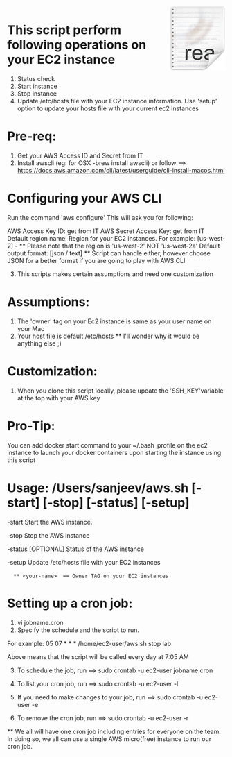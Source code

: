 <img src="/images/readme.png" align="right" />

# This script perform following operations on your EC2 instance
1) Status check
2) Start instance
3) Stop instance
4) Update /etc/hosts file with your EC2 instance information. Use 'setup' option to update your hosts file with your current ec2 instances

# Pre-req:

1) Get your AWS Access ID and Secret from IT
2) Install awscli (eg: for OSX -brew install awscli) or follow ==> https://docs.aws.amazon.com/cli/latest/userguide/cli-install-macos.html

  # Configuring your AWS CLI
  Run the command 'aws configure'
  This will ask you for following:
  
AWS Access Key ID: get from IT 
AWS Secret Access Key: get from IT
Default region name: Region for your EC2 instances. For example:  [us-west-2] - ** Please note that the region is 'us-west-2' NOT 'us-west-2a'
Default output format:  [json / text] ** Script can handle either, however choose JSON for a better format if you are going to play with AWS CLI

3) This scripts makes certain assumptions and need one customization

# Assumptions: 
1) The 'owner' tag on your Ec2 instance is same as your user name on your Mac
2) Your host file is default /etc/hosts ** I'll wonder why it would be anything else ;)

# Customization:
1) When you clone this script locally, please update the 'SSH_KEY'variable at the top with your AWS key

# Pro-Tip: 

You can add docker start command to your ~/.bash_profile on the ec2 instance to launch your docker containers upon starting the instance using this script 

# Usage: /Users/sanjeev/aws.sh [-start] [-stop] [-status] [-setup]

  -start  <instance-name>       Start the AWS instance.
  
  -stop    <instance-name>     Stop the AWS instance
  
  -status   [OPTIONAL] <instance-name>    Status of the AWS instance
  
  -setup <your-name>  Update /etc/hosts file with your EC2 instances
  
      ** <your-name>  == Owner TAG on your EC2 instances
      
# Setting up a cron job:

1) vi jobname.cron
2) Specify the schedule and the script to run.

  For example:
  05 07 * * *  /home/ec2-user/aws.sh stop lab
  
  Above means that the script will be called every day at 7:05 AM 
  
3) To schedule the job, run ==> sudo crontab -u ec2-user jobname.cron

4) To list your cron job, run ==> sudo crontab -u ec2-user -l

5) If you need to make changes to your job, run ==> sudo crontab -u ec2-user -e

6) To remove the cron job, run ==> sudo crontab -u ec2-user -r
  
 ** We all will have one cron job including entries for everyone on the team. In doing so, we all can use a single AWS micro(free) instance to run our cron job. 
